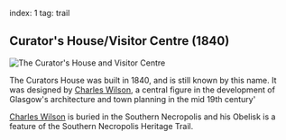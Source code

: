 index: 1
tag: trail

## Curator's House/Visitor Centre (1840)

![The Curator's House and Visitor Centre](curators-house.jpg)

The Curators House was built in 1840, and is still known by
this name. It was designed by [Charles Wilson][1],
a central figure in the
development of Glasgow's architecture and town planning in the mid
19th century'

[Charles Wilson][1] is buried in the Southern Necropolis and his Obelisk is
a feature of the Southern Necropolis Heritage Trail.

[1]: /wiki.html?target=Charles_Wilson_(Scottish_architect)
